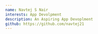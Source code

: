 ```yaml
---
name: Navtej S Nair
interests: App Devolpment
description: An Aspiring App Devoplment
github: https://github.com/navtej21
---
```

